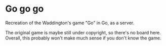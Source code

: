 # Go go go

Recreation of the Waddington's game "Go" in Go, as a server.

The original game is maybe still under copyright, so there's no board here. Overall, this probably won't make much sense if you don't know the game.
